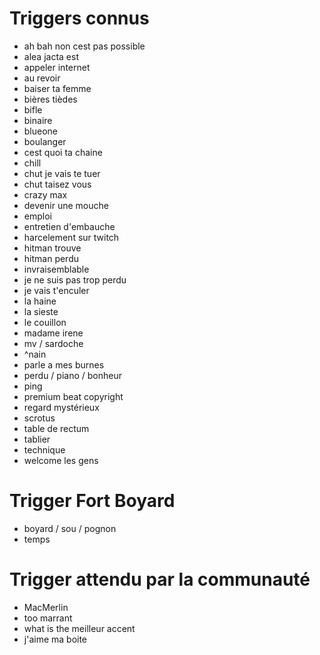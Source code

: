 # Triggers connus
* ah bah non cest pas possible
* alea jacta est
* appeler internet
* au revoir
* baiser ta femme
* bières tièdes
* bifle
* binaire
* blueone
* boulanger
* cest quoi ta chaine
* chill
* chut je vais te tuer
* chut taisez vous
* crazy max
* devenir une mouche
* emploi
* entretien d'embauche
* harcelement sur twitch
* hitman trouve
* hitman perdu
* invraisemblable
* je ne suis pas trop perdu
* je vais t'enculer
* la haine
* la sieste
* le couillon
* madame irene
* mv / sardoche
* ^nain
* parle a mes burnes
* perdu / piano / bonheur
* ping
* premium beat copyright
* regard mystérieux
* scrotus
* table de rectum
* tablier
* technique
* welcome les gens

# Trigger Fort Boyard
* boyard / sou / pognon
* temps

# Trigger attendu par la communauté
* MacMerlin
* too marrant
* what is the meilleur accent
* j'aime ma boite

